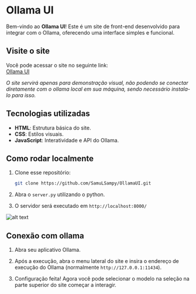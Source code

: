# Ollama UI

Bem-vindo ao **Ollama UI**! Este é um site de front-end desenvolvido para integrar com o Ollama, oferecendo uma interface simples e funcional.

## Visite o site

Você pode acessar o site no seguinte link:  
[Ollama UI](https://ollama-ui-ten.vercel.app/)

*O site servirá apenas para demonstração visual, não podendo se conectar diretamente com o ollama local em sua máquina, sendo necessário instala-lo para isso.*

## Tecnologias utilizadas

- **HTML**: Estrutura básica do site.
- **CSS**: Estilos visuais.
- **JavaScript**: Interatividade e API do Ollama.

## Como rodar localmente

1. Clone esse repositório:
   ```bash
   git clone https://github.com/SamuLSampy/OllamaUI.git
   
2. Abra o ```server.py``` utilizando o python.

3. O servidor será executado em ```http://localhost:8000/```

![alt text](https://github.com/SamuLSampy/OllamaUI/blob/master/public/examples/page.png?raw=true)

## Conexão com ollama

1. Abra seu aplicativo Ollama.

2. Após a execução, abra o menu lateral do site e insira o endereço de execução do Ollama (normalmente ```http://127.0.0.1:11434```).

3. Configuração feita! Agora você pode selecionar o modelo na seleção na parte superior do site começar a interagir.
